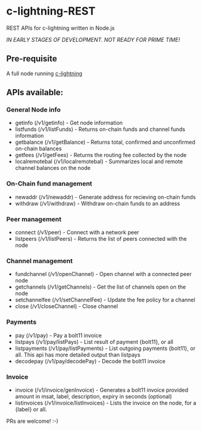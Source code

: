 # c-lightning-REST
REST APIs for c-lightning written in Node.js

*IN EARLY STAGES OF DEVELOPMENT. NOT READY FOR PRIME TIME!*

## Pre-requisite
A full node running [c-lightning](https://github.com/ElementsProject/lightning)

## APIs available:
### General Node info
- getinfo (/v1/getinfo) - Get node information
- listfunds (/v1/listFunds) - Returns on-chain funds and channel funds information
- getbalance (/v1/getBalance) - Returns total, confirmed and unconfirmed on-chain balances
- getfees (/v1/getFees) - Returns the routing fee collected by the node
- localremotebal (/v1/localremotebal) - Summarizes local and remote channel balances on the node
### On-Chain fund management
- newaddr (/v1/newaddr) - Generate address for recieving on-chain funds
- withdraw (/v1/withdraw) - Withdraw on-chain funds to an address
### Peer management
- connect (/v1/peer) - Connect with a network peer
- listpeers (/v1/listPeers) - Returns the list of peers connected with the node
### Channel management
- fundchannel (/v1/openChannel) - Open channel with a connected peer node
- getchannels (/v1/getChannels) - Get the list of channels open on the node
- setchannelfee (/v1/setChannelFee) - Update the fee policy for a channel
- close (/v1/closeChannel) - Close channel

### Payments
- pay (/v1/pay) - Pay a bolt11 invoice
- listpays (/v1/pay/listPays) - List result of payment {bolt11}, or all
- listpayments (/v1/pay/listPayments) - List outgoing payments {bolt11}, or all. This api has more detailed output than listpays
- decodepay (/v1/pay/decodePay) - Decode the bolt11 invoice

### Invoice
- invoice (/v1/invoice/genInvoice) - Generates a bolt11 invoice provided amount in msat, label, description, expiry in seconds (optional)
- listinvoices (/v1/invoice/listInvoices) - Lists the invoice on the node, for a {label} or all.

PRs are welcome! :-)